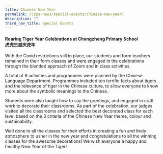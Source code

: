```yaml
---
title: Chinese New Year
permalink: /czps-news/special-events/chinese-new-year/
description: ""
third_nav_title: Special Events
---
```

<h4><strong>Roaring Tiger Year Celebrations at Chongzheng Primary School<br /></strong><strong>虎虎生威庆虎年</strong></h4>
<p>With the Covid restrictions still in place, our students and form teachers remained in their form classes and were engaged in the celebrations through the blended approach of Zoom and in class activities.</p>
<p>A total of 9 activities and programmes were planned by the Chinese Language Department. Programmes included ten terrific facts about tigers and the relevance of tiger in the Chinese culture, to allow everyone to know more about the symbolic meanings to the Chinese.</p>
<p>Students were also taught how to say the greetings, and engaged in craft work to decorate their classrooms. As part of the celebration, our judges visited all the classrooms and selected the best decorated class for each level based on the 3 criteria of the Chinese New Year theme, colour and sustainability.&nbsp;</p>
<p>Well done to all the classes for their efforts in creating a fun and lively atmosphere to usher in the new year and congratulations to all the winning classes for the awesome decorations! We wish everyone a happy and healthy New Year of the Tiger!</p>